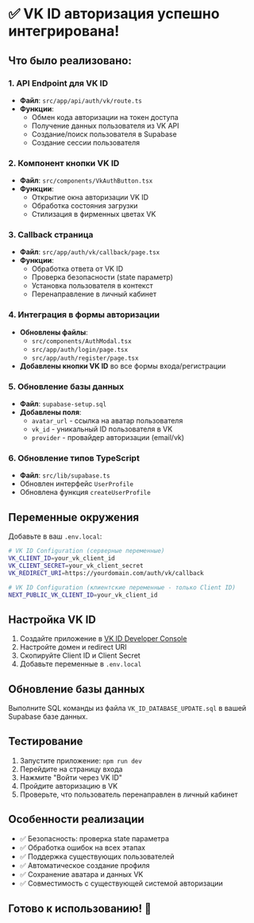 # ✅ VK ID авторизация успешно интегрирована!

## Что было реализовано:

### 1. API Endpoint для VK ID
- **Файл**: `src/app/api/auth/vk/route.ts`
- **Функции**: 
  - Обмен кода авторизации на токен доступа
  - Получение данных пользователя из VK API
  - Создание/поиск пользователя в Supabase
  - Создание сессии пользователя

### 2. Компонент кнопки VK ID
- **Файл**: `src/components/VkAuthButton.tsx`
- **Функции**:
  - Открытие окна авторизации VK ID
  - Обработка состояния загрузки
  - Стилизация в фирменных цветах VK

### 3. Callback страница
- **Файл**: `src/app/auth/vk/callback/page.tsx`
- **Функции**:
  - Обработка ответа от VK ID
  - Проверка безопасности (state параметр)
  - Установка пользователя в контекст
  - Перенаправление в личный кабинет

### 4. Интеграция в формы авторизации
- **Обновлены файлы**:
  - `src/components/AuthModal.tsx`
  - `src/app/auth/login/page.tsx`
  - `src/app/auth/register/page.tsx`
- **Добавлены кнопки VK ID** во все формы входа/регистрации

### 5. Обновление базы данных
- **Файл**: `supabase-setup.sql`
- **Добавлены поля**:
  - `avatar_url` - ссылка на аватар пользователя
  - `vk_id` - уникальный ID пользователя в VK
  - `provider` - провайдер авторизации (email/vk)

### 6. Обновление типов TypeScript
- **Файл**: `src/lib/supabase.ts`
- Обновлен интерфейс `UserProfile`
- Обновлена функция `createUserProfile`

## Переменные окружения

Добавьте в ваш `.env.local`:

```bash
# VK ID Configuration (серверные переменные)
VK_CLIENT_ID=your_vk_client_id
VK_CLIENT_SECRET=your_vk_client_secret
VK_REDIRECT_URI=https://yourdomain.com/auth/vk/callback

# VK ID Configuration (клиентские переменные - только Client ID)
NEXT_PUBLIC_VK_CLIENT_ID=your_vk_client_id
```

## Настройка VK ID

1. Создайте приложение в [VK ID Developer Console](https://dev.vk.com/api/vk-id)
2. Настройте домен и redirect URI
3. Скопируйте Client ID и Client Secret
4. Добавьте переменные в `.env.local`

## Обновление базы данных

Выполните SQL команды из файла `VK_ID_DATABASE_UPDATE.sql` в вашей Supabase базе данных.

## Тестирование

1. Запустите приложение: `npm run dev`
2. Перейдите на страницу входа
3. Нажмите "Войти через VK ID"
4. Пройдите авторизацию в VK
5. Проверьте, что пользователь перенаправлен в личный кабинет

## Особенности реализации

- ✅ Безопасность: проверка state параметра
- ✅ Обработка ошибок на всех этапах
- ✅ Поддержка существующих пользователей
- ✅ Автоматическое создание профиля
- ✅ Сохранение аватара и данных VK
- ✅ Совместимость с существующей системой авторизации

## Готово к использованию! 🎉
